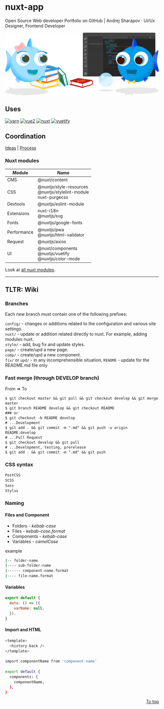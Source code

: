 # nuxt-app

Open Source Web developer Portfolio on GitHub | Andrej Sharapov · Ui/Ux Designer, Frontend Developer

[![README.md][preview]](/README.md)

## Uses

[![yarn][yarn-image]][yarn]
[![vue2][vue-image]][vue]
[![nuxt][nuxt-image]][nuxt]
[![vuetify][vuetify-image]][vuetify]

## Coordination

[Ideas][ideas] | [Process][projects]

### Nuxt modules

| Module      | Name                                                                     |
| ----------- | ------------------------------------------------------------------------ |
| CMS         | @nuxt/content                                                            |
| CSS         | @nuxtjs/style-resources<br />@nuxtjs/stylelint-module<br />nuxt-purgecss |
| Devtools    | @nuxtjs/eslint-module                                                    |
| Extensions  | nuxt-i18n<br />@nuxtjs/svg                                               |
| Fonts       | @nuxtjs/google-fonts                                                     |
| Performance | @nuxtjs/pwa<br />@nuxtjs/html-validator                                  |
| Request     | @nuxtjs/axios                                                            |
| UI          | @nuxt/components <br /> @nuxtjs/vuetify<br />@nuxtjs/color-mode          |

Look at [all nuxt modules][modules].

---

## TLTR: Wiki

### Branches

Each new branch must contain one of the following prefixes:

`config/` - changes or additions related to the configuration and various site settings.  
`nuxt/` - update or addition related directly to nuxt. For example, adding modules nuxt.  
`style/` - add, bug fix and update styles.  
`page/` - create/upd a new page.  
`comp/` - create/upd a new component.  
`fix/` or `upd/` - in any incomprehensible situation.
`README` - update for the README.md file only

### Fast merge (through DEVELOP branch)

From => To

```shell
$ git checkout master && git pull && git checkout develop && git merge master
$ git branch README develop && git checkout README
### or
$ git checkout -b README develop
# ...Development
$ git add . && git commit -m ".md" && git push -u origin README:develop
# ...Pull Request
$ git checkout develop && git pull
# ...Development, testing, prerelease
$ git add . && git commit -m ".md" && git push
```

### CSS syntax

```bash
PostCSS
SCSS
Sass
Stylus
```

### Naming

#### Files and Component

- Folders - _kebab-case_
- Files - _kebab-case.format_
- Components - _kebab-case_
- Variables - _camelCase_

example

```bash
|-- folder-name
|---- sub-folder-name
|------ component-name.format
|---- file-name.format
```

#### Variables

```js
export default {
  data: () => ({
    varName: null,
  }),
}
```

#### Import and HTML

```bash
<template>
  <history-back />
</template>

import componentName from 'component-name'

export default {
  components: {
    componentName,
  },
}
```

<p align="right">
  <a href="#uses">To top</a>
</p>

[preview]: https://raw.githubusercontent.com/andrejsharapov/nuxt-app/master/static/README.png?token=AKVGTDT24OX6567YAWGTHR3AHE7KY
[ideas]: ../../projects/1
[projects]: ../../projects/2
[yarn]: https://yarnpkg.com/
[yarn-image]: https://img.shields.io/badge/yarn-1.22.x-brightgreen.svg?color=2c8ebb
[vue]: https://vuejs.org
[vue-image]: https://img.shields.io/badge/vue-2.6.x-brightgreen.svg?color=41b883
[nuxt]: https://nuxtjs.org/
[nuxt-image]: https://img.shields.io/badge/nuxt-2.15.x-brightgreen.svg?color=108775
[vuetify]: https://vuetifyjs.com/en/
[vuetify-image]: https://img.shields.io/badge/vuetify-2.4.x-brightgreen.svg?color=1697f6
[modules]: https://modules.nuxtjs.org/
